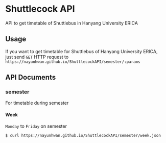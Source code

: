 # Shuttlecock API
API to get timetable of Shuttlebus in Hanyang University ERICA

## Usage
If you want to get timetable for Shuttlebus of Hanyang University ERICA, just send `GET` HTTP request to `https://nayunhwan.github.io/ShuttlecockAPI/semester/:params`

## API Documents

### semester
For timetable during semester

#### Week
`Monday` to `Friday` on semester

```
$ curl https://nayunhwan.github.io/ShuttlecockAPI/semester/week.json
```
